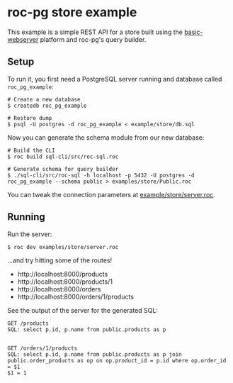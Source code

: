 # roc-pg store example

This example is a simple REST API for a store built using the [basic-webserver](https://github.com/roc-lang/basic-webserver) platform and roc-pg's query builder.

## Setup

To run it, you first need a PostgreSQL server running and database called `roc_pg_example`:

```shell
# Create a new database
$ createdb roc_pg_example

# Restore dump
$ psql -U postgres -d roc_pg_example < example/store/db.sql
```

Now you can generate the schema module from our new database:

```shell
# Build the CLI
$ roc build sql-cli/src/roc-sql.roc

# Generate schema for query builder
$ ./sql-cli/src/roc-sql -h localhost -p 5432 -U postgres -d roc_pg_example --schema public > examples/store/Public.roc
```

You can tweak the connection parameters at [example/store/server.roc](./server.roc).

## Running

Run the server:

``` shell
$ roc dev examples/store/server.roc
```

...and try hitting some of the routes!

- http://localhost:8000/products
- http://localhost:8000/products/1
- http://localhost:8000/orders
- http://localhost:8000/orders/1/products

See the output of the server for the generated SQL:

```
GET /products
SQL: select p.id, p.name from public.products as p


GET /orders/1/products
SQL: select p.id, p.name from public.products as p join public.order_products as op on op.product_id = p.id where op.order_id = $1
$1 = 1
```